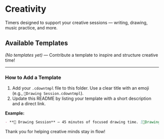 # Creativity

Timers designed to support your creative sessions — writing, drawing, music practice, and more.

## Available Templates

*(No templates yet)* — Contribute a template to inspire and structure creative time!

---

### How to Add a Template

1. Add your `.cdowntmpl` file to this folder. Use a clear title with an emoji (e.g., `🎨Drawing Session.cdowntmpl`).
2. Update this README by listing your template with a short description and a direct link.

**Example:**

```markdown
- **🎨 Drawing Session** — 45 minutes of focused drawing time. [🎨Drawing Session.cdowntmpl](🎨Drawing Session.cdowntmpl)
```

Thank you for helping creative minds stay in flow!
